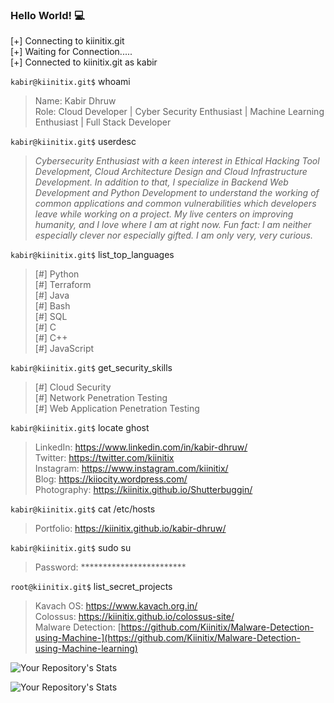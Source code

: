 ### Hello World! :computer:

[+] Connecting to kiinitix.git <br/>
[+] Waiting for Connection..... <br/>
[+] Connected to kiinitix.git as kabir <br/>

`kabir@kiinitix.git$` whoami <br/>
> Name: Kabir Dhruw <br/>
> Role: Cloud Developer | Cyber Security Enthusiast | Machine Learning Enthusiast | Full Stack Developer <br/>

`kabir@kiinitix.git$` userdesc <br/>
> *Cybersecurity Enthusiast with a keen interest in Ethical Hacking Tool Development, Cloud Architecture Design and Cloud Infrastructure Development. In addition to that, I specialize in Backend Web Development and Python Development to understand the working of common applications and common vulnerabilities which developers leave while working on a project. My live centers on improving humanity, and I love where I am at right now. Fun fact: I am neither especially clever nor especially gifted. I am only very, very curious.* 

`kabir@kiinitix.git$` list_top_languages <br/>
 > [#] Python <br/>
 > [#] Terraform <br/>
 > [#] Java <br/>
 > [#] Bash <br/>
 > [#] SQL <br/>
 > [#] C <br/>
 > [#] C++ <br/>
 > [#] JavaScript <br/>

`kabir@kiinitix.git$` get_security_skills <br/>
 > [#] Cloud Security <br/>
 > [#] Network Penetration Testing <br/>
 > [#] Web Application Penetration Testing <br/>

`kabir@kiinitix.git$` locate ghost <br/>
> LinkedIn: https://www.linkedin.com/in/kabir-dhruw/ <br/>
> Twitter: https://twitter.com/kiinitix <br/>
> Instagram: https://www.instagram.com/kiinitix/ <br/>
> Blog: https://kiiocity.wordpress.com/ </br>
> Photography: https://kiinitix.github.io/Shutterbuggin/ </br>

`kabir@kiinitix.git$` cat /etc/hosts <br/>
> Portfolio: https://kiinitix.github.io/kabir-dhruw/

`kabir@kiinitix.git$` sudo su <br/>
> Password: ************************ <br/>

`root@kiinitix.git$` list_secret_projects <br/>
> Kavach OS: https://www.kavach.org.in/ <br/>
> Colossus: https://kiinitix.github.io/colossus-site/ <br/>
> Malware Detection: [https://github.com/Kiinitix/Malware-Detection-using-Machine-](https://github.com/Kiinitix/Malware-Detection-using-Machine-learning) <br/>


![Your Repository's Stats](https://github-readme-stats.vercel.app/api/top-langs/?username=Kiinitix&theme=blue-green)

![Your Repository's Stats](https://github-readme-stats.vercel.app/api?username=Kiinitix&show_icons=true)


